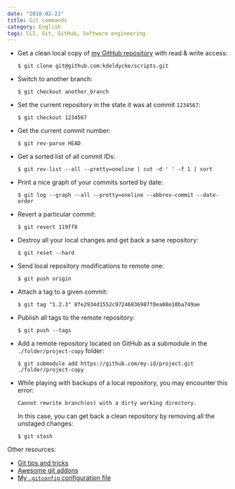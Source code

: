 ```yaml
---
date: "2010-02-21"
title: Git commands
category: English
tags: CLI, Git, GitHub, Software engineering
---
```


- Get a clean local copy of [my GitHub repository](https://github.com/kdeldycke/scripts) with read & write access:

  ```shell-session
  $ git clone git@github.com:kdeldycke/scripts.git
  ```

- Switch to another branch:

  ```shell-session
  $ git checkout another_branch
  ```

- Set the current repository in the state it was at commit `1234567`:

  ```shell-session
  $ git checkout 1234567
  ```

- Get the current commit number:

  ```shell-session
  $ git rev-parse HEAD
  ```

- Get a sorted list of all commit IDs:

  ```shell-session
  $ git rev-list --all --pretty=oneline | cut -d ' ' -f 1 | sort
  ```

- Print a nice graph of your commits sorted by date:

  ```shell-session
  $ git log --graph --all --pretty=oneline --abbrev-commit --date-order
  ```

- Revert a particular commit:

  ```shell-session
  $ git revert 119ff8
  ```

- Destroy all your local changes and get back a sane repository:

  ```shell-session
  $ git reset --hard
  ```

- Send local repository modifications to remote one:

  ```shell-session
  $ git push origin
  ```

- Attach a tag to a given commit:

  ```shell-session
  $ git tag "1.2.3" 8fe2934d1552c97246836987f0ea08e10ba749ae
  ```

- Publish all tags to the remote repository:

  ```shell-session
  $ git push --tags
  ```

- Add a remote repository located on GitHub as a submodule in the `./folder/project-copy` folder:

  ```shell-session
  $ git submodule add https://github.com/my-id/project.git ./folder/project-copy
  ```

- While playing with backups of a local repository, you may encounter this error:

  ```text
  Cannot rewrite branch(es) with a dirty working directory.
  ```

  In this case, you can get back a clean repository by removing all the unstaged changes:

  ```shell-session
  $ git stash
  ```

Other resources:

- [Git tips and tricks](https://github.com/git-tips/tips#git-tips)
- [Awesome git addons](https://github.com/stevemao/awesome-git-addons)
- [My `.gitconfig` configuration file](https://github.com/kdeldycke/dotfiles/blob/main/dotfiles/.gitconfig)

